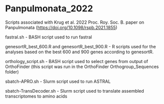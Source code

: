 # Panpulmonata_2022
Scripts associated with Krug et al. 2022 Proc. Roy. Soc. B. paper on Panpulmonata (https://doi.org/10.1098/rspb.2021.1855)

fastral.sh - BASH script used to run fastral

genesortR_best_600.R and genesortR_best_900.R - R scripts used for the analyses based on the best 600 and 900 genes according to genesortR.

orthology_script.sh - BASH script used to select genes from output of OrthoFinder (this script was run in the OrthoFinder Orthogroup_Sequences folder)

sbatch-APRO.sh - Slurm script used to run ASTRAL

sbatch-TransDecoder.sh - Slurm script used to translate assembled transcriptomes to amino acids

